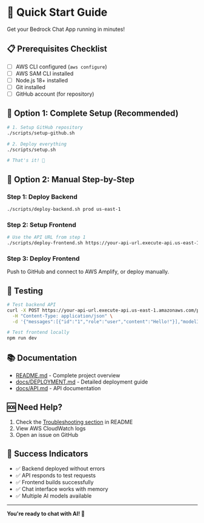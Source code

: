 # 🚀 Quick Start Guide

Get your Bedrock Chat App running in minutes!

## 📋 Prerequisites Checklist

- [ ] AWS CLI configured (`aws configure`)
- [ ] AWS SAM CLI installed
- [ ] Node.js 18+ installed
- [ ] Git installed
- [ ] GitHub account (for repository)

## 🎯 Option 1: Complete Setup (Recommended)

```bash
# 1. Setup GitHub repository
./scripts/setup-github.sh

# 2. Deploy everything
./scripts/setup.sh

# That's it! 🎉
```

## 🔧 Option 2: Manual Step-by-Step

### Step 1: Deploy Backend
```bash
./scripts/deploy-backend.sh prod us-east-1
```

### Step 2: Setup Frontend
```bash
# Use the API URL from step 1
./scripts/deploy-frontend.sh https://your-api-url.execute-api.us-east-1.amazonaws.com/prod/chat
```

### Step 3: Deploy Frontend
Push to GitHub and connect to AWS Amplify, or deploy manually.

## 🧪 Testing

```bash
# Test backend API
curl -X POST https://your-api-url.execute-api.us-east-1.amazonaws.com/prod/chat \
  -H "Content-Type: application/json" \
  -d '{"messages":[{"id":"1","role":"user","content":"Hello!"}],"modelId":"anthropic.claude-3-haiku-20240307-v1:0"}'

# Test frontend locally
npm run dev
```

## 📚 Documentation

- [README.md](README.md) - Complete project overview
- [docs/DEPLOYMENT.md](docs/DEPLOYMENT.md) - Detailed deployment guide
- [docs/API.md](docs/API.md) - API documentation

## 🆘 Need Help?

1. Check the [Troubleshooting section](README.md#-troubleshooting) in README
2. View AWS CloudWatch logs
3. Open an issue on GitHub

## 🎉 Success Indicators

- ✅ Backend deployed without errors
- ✅ API responds to test requests
- ✅ Frontend builds successfully
- ✅ Chat interface works with memory
- ✅ Multiple AI models available

---

**You're ready to chat with AI! 🤖**
